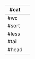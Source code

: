 
| #cat  |     |
| ----- | --- |
| #wc   |     |
| #sort |     |
| #less |     |
| #tail |     |
| #head |     |
